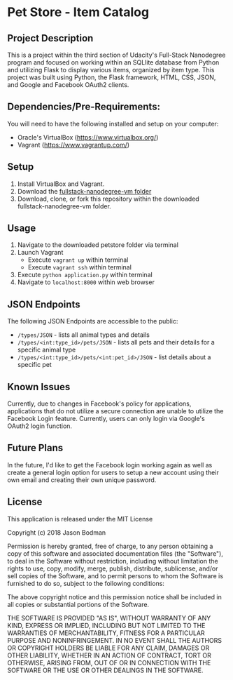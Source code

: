 # Pet Store - Item Catalog
## Project Description

This is a project within the third section of Udacity's Full-Stack Nanodegree program and focused on working within an SQLlite database from Python and utilizing Flask to display various items, organized by item type.
This project was built using Python, the Flask framework, HTML, CSS, JSON, and Google and Facebook OAuth2 clients. 

## Dependencies/Pre-Requirements:
You will need to have the following installed and setup on your computer:
- Oracle's VirtualBox (https://www.virtualbox.org/)
- Vagrant (https://www.vagrantup.com/)

## Setup
1. Install VirtualBox and Vagrant.
2. Download the [fullstack-nanodegree-vm folder](https://github.com/udacity/fullstack-nanodegree-vm)
3. Download, clone, or fork this repository within the downloaded fullstack-nanodegree-vm folder. 

## Usage
1. Navigate to the downloaded petstore folder via terminal
2. Launch Vagrant
   - Execute `vagrant up` within terminal
   - Execute `vagrant ssh` within terminal
3. Execute `python application.py` within terminal
4. Navigate to `localhost:8000` within web browser

## JSON Endpoints
The following JSON Endpoints are accessible to the public:
- `/types/JSON` - lists all animal types and details
- `/types/<int:type_id>/pets/JSON` - lists all pets and their details for a specific animal type
- `/types/<int:type_id>/pets/<int:pet_id>/JSON` - list details about a specific pet

## Known Issues
Currently, due to changes in Facebook's policy for applications, applications that do not utilize a secure connection are unable to utilize the Facebook Login feature. Currently, users can only login via Google's OAuth2 login function.

## Future Plans
In the future, I'd like to get the Facebook login working again as well as create a general login option for users to setup a new account using their own email and creating their own unique password.

## License
This application is released under the MIT License

Copyright (c) 2018 Jason Bodman

Permission is hereby granted, free of charge, to any person obtaining a copy
of this software and associated documentation files (the "Software"), to deal
in the Software without restriction, including without limitation the rights
to use, copy, modify, merge, publish, distribute, sublicense, and/or sell
copies of the Software, and to permit persons to whom the Software is
furnished to do so, subject to the following conditions:

The above copyright notice and this permission notice shall be included in all
copies or substantial portions of the Software.

THE SOFTWARE IS PROVIDED "AS IS", WITHOUT WARRANTY OF ANY KIND, EXPRESS OR
IMPLIED, INCLUDING BUT NOT LIMITED TO THE WARRANTIES OF MERCHANTABILITY,
FITNESS FOR A PARTICULAR PURPOSE AND NONINFRINGEMENT. IN NO EVENT SHALL THE
AUTHORS OR COPYRIGHT HOLDERS BE LIABLE FOR ANY CLAIM, DAMAGES OR OTHER
LIABILITY, WHETHER IN AN ACTION OF CONTRACT, TORT OR OTHERWISE, ARISING FROM,
OUT OF OR IN CONNECTION WITH THE SOFTWARE OR THE USE OR OTHER DEALINGS IN THE
SOFTWARE.
